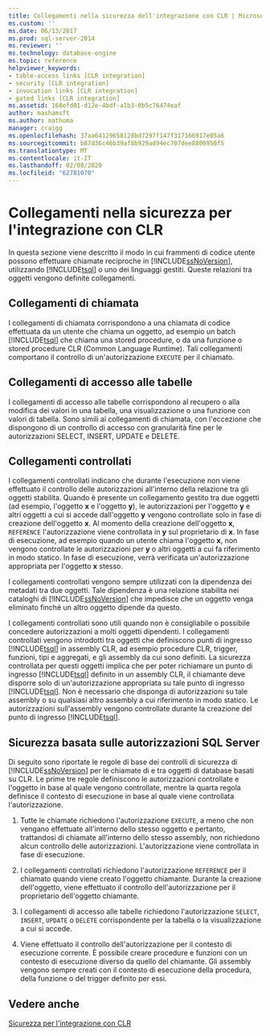 ```yaml
---
title: Collegamenti nella sicurezza dell'integrazione con CLR | Microsoft Docs
ms.custom: ''
ms.date: 06/13/2017
ms.prod: sql-server-2014
ms.reviewer: ''
ms.technology: database-engine
ms.topic: reference
helpviewer_keywords:
- table-access links [CLR integration]
- security [CLR integration]
- invocation links [CLR integration]
- gated links [CLR integration]
ms.assetid: 168efd01-d12e-4bdf-a1b3-0b5c76474eaf
author: mashamsft
ms.author: mathoma
manager: craigg
ms.openlocfilehash: 37aa64129658128bd7297f147f317166917e05a6
ms.sourcegitcommit: b87d36c46b39af8b929ad94ec707dee8800950f5
ms.translationtype: MT
ms.contentlocale: it-IT
ms.lasthandoff: 02/08/2020
ms.locfileid: "62781070"
---
```

# <a name="links-in-clr-integration-security"></a>Collegamenti nella sicurezza per l'integrazione con CLR
  In questa sezione viene descritto il modo in cui frammenti di codice utente possono effettuare chiamate reciproche in [!INCLUDE[ssNoVersion](../../includes/ssnoversion-md.md)], utilizzando [!INCLUDE[tsql](../../includes/tsql-md.md)] o uno dei linguaggi gestiti. Queste relazioni tra oggetti vengono definite collegamenti.  
  
## <a name="invocation-links"></a>Collegamenti di chiamata  
 I collegamenti di chiamata corrispondono a una chiamata di codice effettuata da un utente che chiama un oggetto, ad esempio un batch [!INCLUDE[tsql](../../includes/tsql-md.md)] che chiama una stored procedure, o da una funzione o stored procedure CLR (Common Language Runtime). Tali collegamenti comportano il controllo di un'autorizzazione `EXECUTE` per il chiamato.  
  
## <a name="table-access-links"></a>Collegamenti di accesso alle tabelle  
 I collegamenti di accesso alle tabelle corrispondono al recupero o alla modifica dei valori in una tabella, una visualizzazione o una funzione con valori di tabella. Sono simili ai collegamenti di chiamata, con l'eccezione che dispongono di un controllo di accesso con granularità fine per le autorizzazioni SELECT, INSERT, UPDATE e DELETE.  
  
## <a name="gated-links"></a>Collegamenti controllati  
 I collegamenti controllati indicano che durante l'esecuzione non viene effettuato il controllo delle autorizzazioni all'interno della relazione tra gli oggetti stabilita. Quando è presente un collegamento gestito tra due oggetti (ad esempio, l'oggetto **x** e l'oggetto **y**), le autorizzazioni per l'oggetto **y** e altri oggetti a cui si accede dall'oggetto **y** vengono controllate solo in fase di creazione dell'oggetto **x**. Al momento della creazione dell'oggetto **x**, `REFERENCE` l'autorizzazione viene controllata in **y** sul proprietario di **x**. In fase di esecuzione, ad esempio quando un utente chiama l'oggetto **x**, non vengono controllate le autorizzazioni per **y** o altri oggetti a cui fa riferimento in modo statico. In fase di esecuzione, verrà verificata un'autorizzazione appropriata per l'oggetto **x** stesso.  
  
 I collegamenti controllati vengono sempre utilizzati con la dipendenza dei metadati tra due oggetti. Tale dipendenza è una relazione stabilita nei cataloghi di [!INCLUDE[ssNoVersion](../../includes/ssnoversion-md.md)] che impedisce che un oggetto venga eliminato finché un altro oggetto dipende da questo.  
  
 I collegamenti controllati sono utili quando non è consigliabile o possibile concedere autorizzazioni a molti oggetti dipendenti. I collegamenti controllati vengono introdotti tra oggetti che definiscono punti di ingresso [!INCLUDE[tsql](../../includes/tsql-md.md)] in assembly CLR, ad esempio procedure CLR, trigger, funzioni, tipi e aggregati, e gli assembly da cui sono definiti. La sicurezza controllata per questi oggetti implica che per poter richiamare un punto di ingresso [!INCLUDE[tsql](../../includes/tsql-md.md)] definito in un assembly CLR, il chiamante deve disporre solo di un'autorizzazione appropriata su tale punto di ingresso [!INCLUDE[tsql](../../includes/tsql-md.md)]. Non è necessario che disponga di autorizzazioni su tale assembly o su qualsiasi altro assembly a cui riferimento in modo statico. Le autorizzazioni sull'assembly vengono controllate durante la creazione del punto di ingresso [!INCLUDE[tsql](../../includes/tsql-md.md)].  
  
## <a name="sql-server-authorization-based-security"></a>Sicurezza basata sulle autorizzazioni SQL Server  
 Di seguito sono riportate le regole di base dei controlli di sicurezza di [!INCLUDE[ssNoVersion](../../includes/ssnoversion-md.md)] per le chiamate di e tra oggetti di database basati su CLR. Le prime tre regole definiscono le autorizzazioni controllate e l'oggetto in base al quale vengono controllate, mentre la quarta regola definisce il contesto di esecuzione in base al quale viene controllata l'autorizzazione.  
  
1.  Tutte le chiamate richiedono l'autorizzazione `EXECUTE`, a meno che non vengano effettuate all'interno dello stesso oggetto e pertanto, trattandosi di chiamate all'interno dello stesso assembly, non richiedono alcun controllo delle autorizzazioni. L'autorizzazione viene controllata in fase di esecuzione.  
  
2.  I collegamenti controllati richiedono l'autorizzazione `REFERENCE` per il chiamato quando viene creato l'oggetto chiamante. Durante la creazione dell'oggetto, viene effettuato il controllo dell'autorizzazione per il proprietario dell'oggetto chiamante.  
  
3.  I collegamenti di accesso alle tabelle richiedono l'autorizzazione `SELECT`, `INSERT`, `UPDATE` o `DELETE` corrispondente per la tabella o la visualizzazione a cui si accede.  
  
4.  Viene effettuato il controllo dell'autorizzazione per il contesto di esecuzione corrente. È possibile creare procedure e funzioni con un contesto di esecuzione diverso da quello del chiamante. Gli assembly vengono sempre creati con il contesto di esecuzione della procedura, della funzione o del trigger definito per essi.  
  
## <a name="see-also"></a>Vedere anche  
 [Sicurezza per l'integrazione con CLR](../../relational-databases/clr-integration/security/clr-integration-security.md)  
  
  
